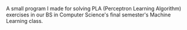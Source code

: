 A small program I made for solving PLA (Perceptron Learning Algorithm) exercises in our BS in Computer Science's final semester's Machine Learning class.
